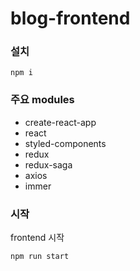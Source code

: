 # blog-frontend

### 설치

```
npm i
```

### 주요 modules

- create-react-app
- react
- styled-components
- redux
- redux-saga
- axios
- immer

### 시작

frontend 시작

```
npm run start
```
